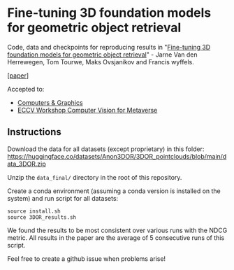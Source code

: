 # Fine-tuning 3D foundation models for geometric object retrieval

Code, data and checkpoints for reproducing results in "[Fine-tuning 3D foundation models for geometric object retrieval](https://sites.google.com/view/cv4metaverse-2024/home?authuser=0)" - Jarne Van den Herrewegen, Tom Tourwe, Maks Ovsjanikov and Francis wyffels.

[[paper](https://www.sciencedirect.com/science/article/pii/S0097849324001286)]

Accepted to:
* [Computers & Graphics](https://www.sciencedirect.com/journal/computers-and-graphics/vol/122/suppl/C)
* [ECCV Workshop Computer Vision for Metaverse](https://sites.google.com/view/cv4metaverse-2024/home?authuser=0)

## Instructions

Download the data for all datasets (except proprietary) in this folder: https://huggingface.co/datasets/Anon3DOR/3DOR_pointclouds/blob/main/data_3DOR.zip

Unzip the `data_final/` directory in the root of this repository.

Create a conda environment (assuming a conda version is installed on the system) and run script for all datasets:
```
source install.sh
source 3DOR_results.sh
```

We found the results to be most consistent over various runs with the NDCG metric.
All results in the paper are the average of 5 consecutive runs of this script.


Feel free to create a github issue when problems arise!
